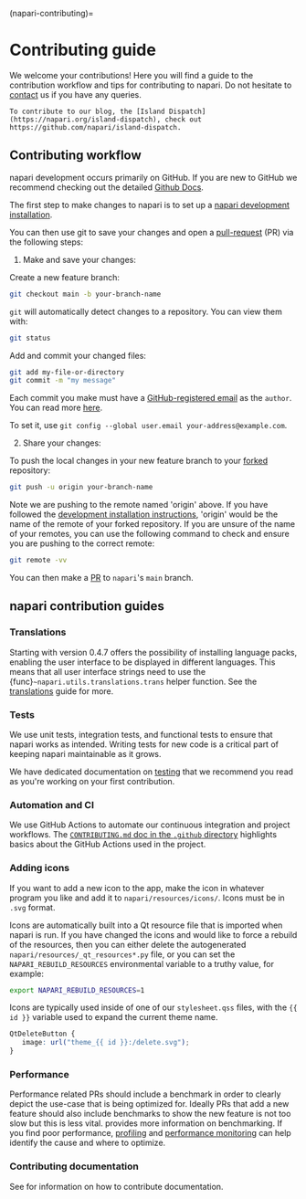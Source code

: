 (napari-contributing)=
# Contributing guide

We welcome your contributions! Here you will find a guide to the contribution
workflow and tips for contributing to napari. Do not hesitate to [contact](contact) us
if you have any queries.

```{note}
To contribute to our blog, the [Island Dispatch](https://napari.org/island-dispatch), check out https://github.com/napari/island-dispatch.
```

## Contributing workflow

napari development occurs primarily on GitHub. If you are new to GitHub we recommend checking out the detailed [Github Docs](https://docs.github.com/en).

The first step to make changes to napari is to
set up a [napari development installation](dev-installation).

You can then use git to save your changes and open a
[pull-request](https://docs.github.com/en/get-started/exploring-projects-on-github/contributing-to-a-project) (PR) via the following steps:

1. Make and save your changes:

Create a new feature branch:
```sh
git checkout main -b your-branch-name
```

`git` will automatically detect changes to a repository.
You can view them with:
```sh
git status
```

Add and commit your changed files:
```sh
git add my-file-or-directory
git commit -m "my message"
```

Each commit you make must have a [GitHub-registered email](https://github.com/settings/emails)
as the `author`. You can read more [here](https://docs.github.com/en/account-and-profile/setting-up-and-managing-your-personal-account-on-github/managing-email-preferences/setting-your-commit-email-address).

To set it, use `git config --global user.email your-address@example.com`.

2. Share your changes:

To push the local changes in your new feature branch to your
[forked](https://docs.github.com/en/get-started/exploring-projects-on-github/contributing-to-a-project#forking-a-repository) repository:

```sh
git push -u origin your-branch-name
```

Note we are pushing to the remote named 'origin' above. If you have followed the
[development installation instructions](dev-installation), 'origin' would be the name
of the remote of your forked repository. If you are unsure
of the name of your remotes, you can use the following command to check and
ensure you are pushing to the correct remote:

```sh
git remote -vv
```

You can then make a
[PR](https://docs.github.com/en/get-started/exploring-projects-on-github/contributing-to-a-project#making-a-pull-request) to `napari`'s `main` branch.

## napari contribution guides

### Translations

Starting with version 0.4.7 offers the possibility of installing language packs,
enabling the user interface to be displayed in different languages. This means that all
user interface strings need to use the {func}`~napari.utils.translations.trans` helper
function.
See the [translations](translations) guide for more.

### Tests

We use unit tests, integration tests, and functional tests to ensure that
napari works as intended. Writing tests for new code is a critical part of
keeping napari maintainable as it grows.

We have dedicated documentation on [testing](napari-testing) that we recommend you
read as you're working on your first contribution.

### Automation and CI

We use GitHub Actions to automate our continuous integration and project workflows.
The [`CONTRIBUTING.md` doc in the `.github` directory](https://github.com/napari/napari/blob/main/.github/CONTRIBUTING.md)
highlights basics about the GitHub Actions used in the project.

### Adding icons

If you want to add a new icon to the app, make the icon in whatever program you
like and add it to `napari/resources/icons/`.  Icons must be in `.svg` format.

Icons are automatically built into a Qt resource file that is imported when
napari is run.  If you have changed the icons and would like to force a rebuild
of the resources, then you can either delete the autogenerated
`napari/resources/_qt_resources*.py` file, or you can set the
`NAPARI_REBUILD_RESOURCES` environmental variable to a truthy value, for
example:

```sh
export NAPARI_REBUILD_RESOURCES=1
```

Icons are typically used inside of one of our `stylesheet.qss` files, with the
`{{ id }}` variable used to expand the current theme name.

```css
QtDeleteButton {
   image: url("theme_{{ id }}:/delete.svg");
}
```

### Performance

Performance related PRs should include a benchmark in order to clearly depict the
use-case that is being optimized for. Ideally PRs that add a new feature should
also include benchmarks to show the new feature is not too slow but this is less vital.
[](napari-benchmarks) provides more information on benchmarking. If you find
poor performance, [profiling](profiling) and [performance monitoring](napari-perfmon) can help
identify the cause and where to optimize.

### Contributing documentation

See [](contributing-docs) for information on how to contribute documentation.
